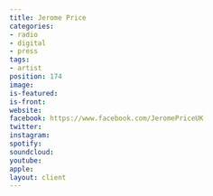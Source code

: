 ```yaml
---
title: Jerome Price
categories:
- radio
- digital
- press
tags:
- artist
position: 174
image: 
is-featured: 
is-front: 
website: 
facebook: https://www.facebook.com/JeromePriceUK
twitter: 
instagram: 
spotify: 
soundcloud: 
youtube: 
apple: 
layout: client
---
```


